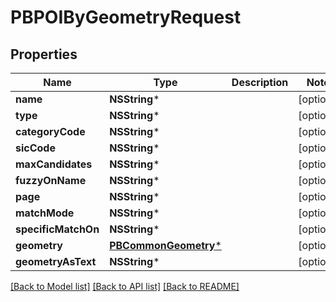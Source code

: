 # PBPOIByGeometryRequest

## Properties
Name | Type | Description | Notes
------------ | ------------- | ------------- | -------------
**name** | **NSString*** |  | [optional] 
**type** | **NSString*** |  | [optional] 
**categoryCode** | **NSString*** |  | [optional] 
**sicCode** | **NSString*** |  | [optional] 
**maxCandidates** | **NSString*** |  | [optional] 
**fuzzyOnName** | **NSString*** |  | [optional] 
**page** | **NSString*** |  | [optional] 
**matchMode** | **NSString*** |  | [optional] 
**specificMatchOn** | **NSString*** |  | [optional] 
**geometry** | [**PBCommonGeometry***](PBCommonGeometry.md) |  | [optional] 
**geometryAsText** | **NSString*** |  | [optional] 

[[Back to Model list]](../README.md#documentation-for-models) [[Back to API list]](../README.md#documentation-for-api-endpoints) [[Back to README]](../README.md)


